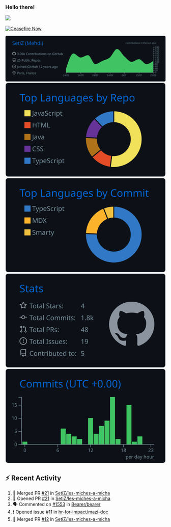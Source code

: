 ### Hello there!
![](https://gifdb.com/images/high/obi-wan-kenobi-well-hello-there-hzgui7yr5ketac2c.webp)

[![Ceasefire Now](https://badge.techforpalestine.org/default)](https://techforpalestine.org/learn-more)

![](https://raw.githubusercontent.com/SetiZ/SetiZ/master/profile-summary-card-output/github_dark/0-profile-details.svg)
![](https://raw.githubusercontent.com/SetiZ/SetiZ/master/profile-summary-card-output/github_dark/1-repos-per-language.svg)
![](https://raw.githubusercontent.com/SetiZ/SetiZ/master/profile-summary-card-output/github_dark/2-most-commit-language.svg)
![](https://raw.githubusercontent.com/SetiZ/SetiZ/master/profile-summary-card-output/github_dark/3-stats.svg)
![](https://raw.githubusercontent.com/SetiZ/SetiZ/master/profile-summary-card-output/github_dark/4-productive-time.svg)

## :zap: Recent Activity	

<!--START_SECTION:activity-->
1. 🎉 Merged PR [#21](https://github.com/SetiZ/les-miches-a-micha/pull/21) in [SetiZ/les-miches-a-micha](https://github.com/SetiZ/les-miches-a-micha)
2. 💪 Opened PR [#21](https://github.com/SetiZ/les-miches-a-micha/pull/21) in [SetiZ/les-miches-a-micha](https://github.com/SetiZ/les-miches-a-micha)
3. 🗣 Commented on [#1553](https://github.com/Bearer/bearer/issues/1553#issuecomment-2493400019) in [Bearer/bearer](https://github.com/Bearer/bearer)
4. ❗ Opened issue [#11](https://github.com/hr-for-impact/mazi-doc/issues/11) in [hr-for-impact/mazi-doc](https://github.com/hr-for-impact/mazi-doc)
5. 🎉 Merged PR [#12](https://github.com/SetiZ/les-miches-a-micha/pull/12) in [SetiZ/les-miches-a-micha](https://github.com/SetiZ/les-miches-a-micha)
<!--END_SECTION:activity-->

<!--
**SetiZ/SetiZ** is a ✨ _special_ ✨ repository because its `README.md` (this file) appears on your GitHub profile.

Here are some ideas to get you started:

- 🔭 I’m currently working on ...
- 🌱 I’m currently learning ...
- 👯 I’m looking to collaborate on ...
- 🤔 I’m looking for help with ...
- 💬 Ask me about ...
- 📫 How to reach me: ...
- 😄 Pronouns: ...
- ⚡ Fun fact: ...
-->
